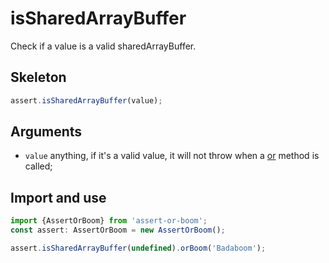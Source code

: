# isSharedArrayBuffer

Check if a value is a valid sharedArrayBuffer.

## Skeleton

```ts
assert.isSharedArrayBuffer(value);
```

## Arguments

- `value` anything, if it's a valid value, it will not throw when a [or](../or.md) method is called;

## Import and use

```ts
import {AssertOrBoom} from 'assert-or-boom';
const assert: AssertOrBoom = new AssertOrBoom();

assert.isSharedArrayBuffer(undefined).orBoom('Badaboom');
```
